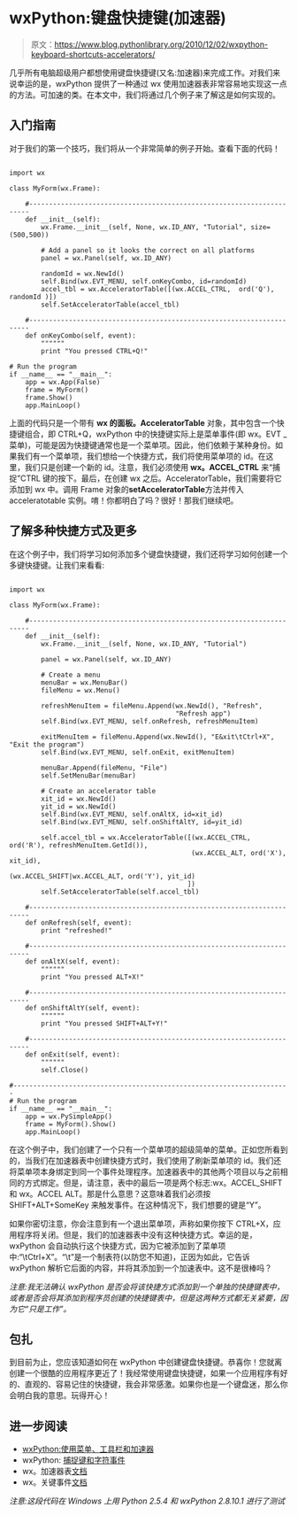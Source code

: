 # wxPython:键盘快捷键(加速器)

> 原文：<https://www.blog.pythonlibrary.org/2010/12/02/wxpython-keyboard-shortcuts-accelerators/>

几乎所有电脑超级用户都想使用键盘快捷键(又名:加速器)来完成工作。对我们来说幸运的是，wxPython 提供了一种通过 wx 使用加速器表非常容易地实现这一点的方法。可加速的类。在本文中，我们将通过几个例子来了解这是如何实现的。

## 入门指南

对于我们的第一个技巧，我们将从一个非常简单的例子开始。查看下面的代码！

```

import wx

class MyForm(wx.Frame):

    #----------------------------------------------------------------------
    def __init__(self):
        wx.Frame.__init__(self, None, wx.ID_ANY, "Tutorial", size=(500,500))

        # Add a panel so it looks the correct on all platforms
        panel = wx.Panel(self, wx.ID_ANY)

        randomId = wx.NewId()
        self.Bind(wx.EVT_MENU, self.onKeyCombo, id=randomId)
        accel_tbl = wx.AcceleratorTable([(wx.ACCEL_CTRL,  ord('Q'), randomId )])
        self.SetAcceleratorTable(accel_tbl)

    #----------------------------------------------------------------------
    def onKeyCombo(self, event):
        """"""
        print "You pressed CTRL+Q!"

# Run the program
if __name__ == "__main__":
    app = wx.App(False)
    frame = MyForm()
    frame.Show()
    app.MainLoop()

```

上面的代码只是一个带有 **wx 的面板。AcceleratorTable** 对象，其中包含一个快捷键组合，即 CTRL+Q，wxPython 中的快捷键实际上是菜单事件(即 wx。EVT _ 菜单)，可能是因为快捷键通常也是一个菜单项。因此，他们依赖于某种身份。如果我们有一个菜单项，我们想给一个快捷方式，我们将使用菜单项的 id。在这里，我们只是创建一个新的 id。注意，我们必须使用 **wx。ACCEL_CTRL** 来“捕捉”CTRL 键的按下。最后，在创建 wx 之后。AcceleratorTable，我们需要将它添加到 wx 中。调用 Frame 对象的**setAcceleratorTable**方法并传入 acceleratotable 实例。唷！你都明白了吗？很好！那我们继续吧。

## 了解多种快捷方式及更多

在这个例子中，我们将学习如何添加多个键盘快捷键，我们还将学习如何创建一个多键快捷键。让我们来看看:

```

import wx

class MyForm(wx.Frame):

    #----------------------------------------------------------------------
    def __init__(self):
        wx.Frame.__init__(self, None, wx.ID_ANY, "Tutorial")

        panel = wx.Panel(self, wx.ID_ANY)

        # Create a menu
        menuBar = wx.MenuBar()
        fileMenu = wx.Menu()

        refreshMenuItem = fileMenu.Append(wx.NewId(), "Refresh",
                                          "Refresh app")
        self.Bind(wx.EVT_MENU, self.onRefresh, refreshMenuItem)

        exitMenuItem = fileMenu.Append(wx.NewId(), "E&xit\tCtrl+X", "Exit the program")
        self.Bind(wx.EVT_MENU, self.onExit, exitMenuItem)

        menuBar.Append(fileMenu, "File")
        self.SetMenuBar(menuBar)

        # Create an accelerator table
        xit_id = wx.NewId()
        yit_id = wx.NewId()
        self.Bind(wx.EVT_MENU, self.onAltX, id=xit_id)
        self.Bind(wx.EVT_MENU, self.onShiftAltY, id=yit_id)

        self.accel_tbl = wx.AcceleratorTable([(wx.ACCEL_CTRL, ord('R'), refreshMenuItem.GetId()),
                                              (wx.ACCEL_ALT, ord('X'), xit_id),
                                              (wx.ACCEL_SHIFT|wx.ACCEL_ALT, ord('Y'), yit_id)
                                             ])
        self.SetAcceleratorTable(self.accel_tbl)

    #----------------------------------------------------------------------
    def onRefresh(self, event):
        print "refreshed!"

    #----------------------------------------------------------------------
    def onAltX(self, event):
        """"""
        print "You pressed ALT+X!"

    #----------------------------------------------------------------------
    def onShiftAltY(self, event):
        """"""
        print "You pressed SHIFT+ALT+Y!"

    #----------------------------------------------------------------------
    def onExit(self, event):
        """"""
        self.Close()

#----------------------------------------------------------------------
# Run the program
if __name__ == "__main__":
    app = wx.PySimpleApp()
    frame = MyForm().Show()
    app.MainLoop()

```

在这个例子中，我们创建了一个只有一个菜单项的超级简单的菜单。正如您所看到的，当我们在加速器表中创建快捷方式时，我们使用了刷新菜单项的 id。我们还将菜单项本身绑定到同一个事件处理程序。加速器表中的其他两个项目以与之前相同的方式绑定。但是，请注意，表中的最后一项是两个标志:wx。ACCEL_SHIFT 和 wx。ACCEL ALT。那是什么意思？这意味着我们必须按 SHIFT+ALT+SomeKey 来触发事件。在这种情况下，我们想要的键是“Y”。

如果你密切注意，你会注意到有一个退出菜单项，声称如果你按下 CTRL+X，应用程序将关闭。但是，我们的加速器表中没有这种快捷方式。幸运的是，wxPython 会自动执行这个快捷方式，因为它被添加到了菜单项中:“\tCtrl+X”。“\t”是一个制表符(以防您不知道)，正因为如此，它告诉 wxPython 解析它后面的内容，并将其添加到一个加速表中。这不是很棒吗？

*注意:我无法确认 wxPython 是否会将该快捷方式添加到一个单独的快捷键表中，或者是否会将其添加到程序员创建的快捷键表中，但是这两种方式都无关紧要，因为它“只是工作”。*

## 包扎

到目前为止，您应该知道如何在 wxPython 中创建键盘快捷键。恭喜你！您就离创建一个很酷的应用程序更近了！我经常使用键盘快捷键，如果一个应用程序有好的、直观的、容易记住的快捷键，我会非常感激。如果你也是一个键盘迷，那么你会明白我的意思。玩得开心！

## 进一步阅读

*   [wxPython:使用菜单、工具栏和加速器](https://www.blog.pythonlibrary.org/2008/07/02/wxpython-working-with-menus-toolbars-and-accelerators/)
*   wxPython: [捕捉键和字符事件](https://www.blog.pythonlibrary.org/2009/08/29/wxpython-catching-key-and-char-events/)
*   wx。加速器表[文档](http://www.wxpython.org/docs/api/wx.AcceleratorTable-class.html)
*   wx。关键事件[文档](http://www.wxpython.org/docs/api/wx.KeyEvent-class.html)

*注意:这段代码在 Windows 上用 Python 2.5.4 和 wxPython 2.8.10.1 进行了测试*